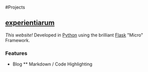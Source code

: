 #Projects

## [experientiarum](https://github.com/feltnerm/experientiarum) 
_This website!_
Developed in [Python](http://www.python.org) using the brilliant [Flask](http://flask.pocoo.org/) "Micro" Framework.

### Features
* Blog 
** Markdown / Code Highlighting